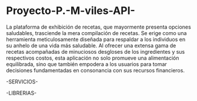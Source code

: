 # Proyecto-P.-M-viles-API-

La plataforma de exhibición de recetas, que mayormente presenta opciones saludables, trasciende la mera compilación de recetas. Se erige como una herramienta meticulosamente diseñada para respaldar a los individuos en su anhelo de una vida más saludable. Al ofrecer una extensa gama de recetas acompañadas de minuciosos desgloses de los ingredientes y sus respectivos costos, esta aplicación no solo promueve una alimentación equilibrada, sino que también empodera a los usuarios para tomar decisiones fundamentadas en consonancia con sus recursos financieros.

   -SERVICIOS-


   -LIBRERIAS-
